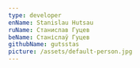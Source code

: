 ```yaml
---
type: developer
enName: Stanislau Hutsau
ruName: Станислав Гуцев
beName: Станіслаў Гуцев
githubName: gutsstas
picture: /assets/default-person.jpg
---
```

